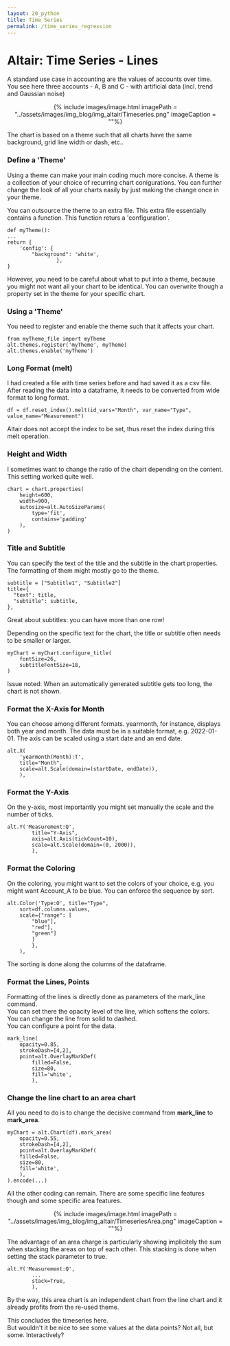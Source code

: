 ```yaml
---
layout: 20_python
title: Time Series
permalink: /time_series_regression
---
```


# Altair: Time Series - Lines

A standard use case in accounting are the values of accounts over time. You see here three accounts - A, B and C - with artificial data (incl. trend and Gaussian noise)

<center>
{% include images/image.html imagePath = "../assets/images/img_blog/img_altair/Timeseries.png" imageCaption =  ""%}
</center>

The chart is based on a theme such that all charts have the same background, grid line width or dash, etc..


### Define a 'Theme'

Using a theme can make your main coding much more concise. A theme is a collection of your choice of recurring chart conigurations.
You can further change the look of all your charts easily by just making the change once in your theme.

You can outsource the theme to an extra file. 
This extra file essentially contains a function. This function returs a 'configuration'. 

>
    def myTheme():
    ...
    return {
        'config': {
            "background": 'white', 
                    },
    }

However, you need to be careful about what to put into a theme, because you might not want all your chart to be identical. You can overwrite though a property set in the theme for your specific chart.


### Using a 'Theme'

You need to register and enable the theme such that it affects your chart.

>
    from myTheme_file import myTheme
    alt.themes.register('myTheme', myTheme)
    alt.themes.enable('myTheme')

### Long Format (melt)

I had created a file with time series before and had saved it as a csv file.
After reading the data into a dataframe, it needs to be converted from wide format to long format.

>
    df = df.reset_index().melt(id_vars="Month", var_name="Type", value_name="Measurement")

Altair does not accept the index to be set, thus reset the index during this melt operation.


### Height and Width

I sometimes want to change the ratio of the chart depending on the content. This setting worked quite well.

>
    chart = chart.properties(
        height=600,   
        width=900, 
        autosize=alt.AutoSizeParams(
            type='fit',
            contains='padding'
        ),
    )    


### Title and Subtitle

You can specify the text of the title and the subtitle in the chart properties. The formatting of them might mostly go to the theme.

>
    subtitle = ["Subtitle1", "Subtitle2"]
    title={
      "text": title, 
      "subtitle": subtitle,
    }, 

Great about subtitles: you can have more than one row!

Depending on the specific text for the chart, the title or subtitle often needs to be smaller or larger.

>
    myChart = myChart.configure_title(
        fontSize=26,
        subtitleFontSize=18,
    )    

Issue noted: When an automatically generated subtitle gets too long, the chart is not shown. 


### Format the X-Axis for Month

You can choose among different formats. yearmonth, for instance, displays both year and month.
The data must be in a suitable format, e.g. 2022-01-01. 
The axis can be scaled using a start date and an end date. 

>
    alt.X(
        'yearmonth(Month):T', 
        title="Month",
        scale=alt.Scale(domain=(startDate, endDate)),
        ),


### Format the Y-Axis

On the y-axis, most importantly you might set manually the scale and the number of ticks.

>
    alt.Y('Measurement:Q', 
            title="Y-Axis",
            axis=alt.Axis(tickCount=10),
            scale=alt.Scale(domain=(0, 2000)),
            ), 

### Format the Coloring

On the coloring, you might want to set the colors of your choice, e.g. you might want Account_A to be blue. You can enforce the sequence by sort.

>
    alt.Color('Type:O', title="Type", 
        sort=df.columns.values,
        scale={"range": [
            "blue"],
            "red"],
            "green"] 
            ]
            },
        ),   


The sorting is done along the columns of the dataframe.

### Format the Lines, Points

Formatting of the lines is directly done as parameters of the mark_line command.<br>
You can set there the opacity level of the line, which softens the colors.<br>
You can change the line from solid to dashed.<br>
You can configure a point for the data.

>
    mark_line(
        opacity=0.85,
        strokeDash=[4,2],
        point=alt.OverlayMarkDef(
            filled=False, 
            size=80, 
            fill='white',   
            ), 


### Change the line chart to an area chart


All you need to do is to change the decisive command from **mark_line** to **mark_area**.

>
    myChart = alt.Chart(df).mark_area(
        opacity=0.55,
        strokeDash=[4,2],
        point=alt.OverlayMarkDef(
        filled=False, 
        size=80, 
        fill='white',            
        ), 
    ).encode(...)


All the other coding can remain. There are some specific line features though and some specific area features.

<center>
{% include images/image.html imagePath = "../assets/images/img_blog/img_altair/TimeseriesArea.png" imageCaption =  ""%}
</center>


The advantage of an area charge is particularly showing implicitely the sum when stacking the areas on top of each other.
This stacking is done when setting the stack parameter to true.

>
    alt.Y('Measurement:Q', 
            ...
            stack=True,
            ), 

By the way, this area chart is an independent chart from the line chart and it already profits from the re-used theme.            

This concludes the timeseries here. <br>
But wouldn't it be nice to see some values at the data points? Not all, but some. Interactively?